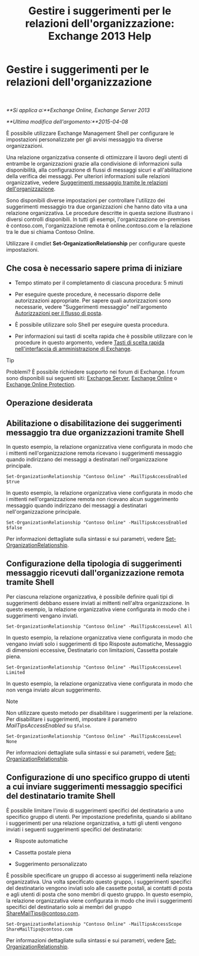 ﻿---
title: "Gestire i suggerimenti per le relazioni dell'organizzazione: Exchange 2013 Help"
TOCTitle: Gestire i suggerimenti per le relazioni dell'organizzazione
ms:assetid: 6e6b48ef-c41c-47ad-8063-66901765c2a5
ms:mtpsurl: https://technet.microsoft.com/it-it/library/JJ649324(v=EXCHG.150)
ms:contentKeyID: 50480841
ms.date: 05/22/2018
mtps_version: v=EXCHG.150
ms.translationtype: MT
---

# Gestire i suggerimenti per le relazioni dell'organizzazione

 

_**Si applica a:**Exchange Online, Exchange Server 2013_

_**Ultima modifica dell'argomento:**2015-04-08_

È possibile utilizzare Exchange Management Shell per configurare le impostazioni personalizzate per gli avvisi messaggio tra diverse organizzazioni.

Una relazione organizzativa consente di ottimizzare il lavoro degli utenti di entrambe le organizzazioni grazie alla condivisione di informazioni sulla disponibilità, alla configurazione di flussi di messaggi sicuri e all'abilitazione della verifica dei messaggi. Per ulteriori informazioni sulle relazioni organizzative, vedere [Suggerimenti messaggio tramite le relazioni dell'organizzazione](mailtips-over-organization-relationships-exchange-2013-help.md).

Sono disponibili diverse impostazioni per controllare l'utilizzo dei suggerimenti messaggio tra due organizzazioni che hanno dato vita a una relazione organizzativa. Le procedure descritte in questa sezione illustrano i diversi controlli disponibili. In tutti gli esempi, l'organizzazione on-premises è contoso.com, l'organizzazione remota è online.contoso.com e la relazione tra le due si chiama Contoso Online.

Utilizzare il cmdlet **Set-OrganizationRelationship** per configurare queste impostazioni.

## Che cosa è necessario sapere prima di iniziare

  - Tempo stimato per il completamento di ciascuna procedura: 5 minuti

  - Per eseguire queste procedure, è necessario disporre delle autorizzazioni appropriate. Per sapere quali autorizzazioni sono necessarie, vedere "Suggerimenti messaggio" nell'argomento [Autorizzazioni per il flusso di posta](mail-flow-permissions-exchange-2013-help.md).

  - È possibile utilizzare solo Shell per eseguire questa procedura.

  - Per informazioni sui tasti di scelta rapida che è possibile utilizzare con le procedure in questo argomento, vedere [Tasti di scelta rapida nell'interfaccia di amministrazione di Exchange](keyboard-shortcuts-in-the-exchange-admin-center-exchange-online-protection-help.md).


> [!TIP]
> Problemi? È possibile richiedere supporto nei forum di Exchange. I forum sono disponibili sui seguenti siti: <A href="https://go.microsoft.com/fwlink/p/?linkid=60612">Exchange Server</A>, <A href="https://go.microsoft.com/fwlink/p/?linkid=267542">Exchange Online</A> o <A href="https://go.microsoft.com/fwlink/p/?linkid=285351">Exchange Online Protection</A>.



## Operazione desiderata

## Abilitazione o disabilitazione dei suggerimenti messaggio tra due organizzazioni tramite Shell

In questo esempio, la relazione organizzativa viene configurata in modo che i mittenti nell'organizzazione remota ricevano i suggerimenti messaggio quando indirizzano dei messaggi a destinatari nell'organizzazione principale.

    Set-OrganizationRelationship "Contoso Online" -MailTipsAccessEnabled $true

In questo esempio, la relazione organizzativa viene configurata in modo che i mittenti nell'organizzazione remota non ricevano alcun suggerimento messaggio quando indirizzano dei messaggi a destinatari nell'organizzazione principale.

    Set-OrganizationRelationship "Contoso Online" -MailTipsAccessEnabled $false

Per informazioni dettagliate sulla sintassi e sui parametri, vedere [Set-OrganizationRelationship](https://technet.microsoft.com/it-it/library/ee332326\(v=exchg.150\)).

## Configurazione della tipologia di suggerimenti messaggio ricevuti dall'organizzazione remota tramite Shell

Per ciascuna relazione organizzativa, è possibile definire quali tipi di suggerimenti debbano essere inviati ai mittenti nell'altra organizzazione. In questo esempio, la relazione organizzativa viene configurata in modo che i suggerimenti vengano inviati.

    Set-OrganizationRelationship "Contoso Online" -MailTipsAccessLevel All

In questo esempio, la relazione organizzativa viene configurata in modo che vengano inviati solo i suggerimenti di tipo Risposte automatiche, Messaggio di dimensioni eccessive, Destinatario con limitazioni, Cassetta postale piena.

    Set-OrganizationRelationship "Contoso Online" -MailTipsAccessLevel Limited

In questo esempio, la relazione organizzativa viene configurata in modo che non venga inviato alcun suggerimento.


> [!NOTE]
> Non utilizzare questo metodo per disabilitare i suggerimenti per la relazione. Per disabilitare i suggerimenti, impostare il parametro <EM>MailTipsAccessEnabled</EM> su <CODE>$false</CODE>.



    Set-OrganizationRelationship "Contoso Online" -MailTipsAccessLevel None

Per informazioni dettagliate sulla sintassi e sui parametri, vedere [Set-OrganizationRelationship](https://technet.microsoft.com/it-it/library/ee332326\(v=exchg.150\)).

## Configurazione di uno specifico gruppo di utenti a cui inviare suggerimenti messaggio specifici del destinatario tramite Shell

È possibile limitare l'invio di suggerimenti specifici del destinatario a uno specifico gruppo di utenti. Per impostazione predefinita, quando si abilitano i suggerimenti per una relazione organizzativa, a tutti gli utenti vengono inviati i seguenti suggerimenti specifici del destinatario:

  - Risposte automatiche

  - Cassetta postale piena

  - Suggerimento personalizzato

È possibile specificare un gruppo di accesso ai suggerimenti nella relazione organizzativa. Una volta specificato questo gruppo, i suggerimenti specifici del destinatario vengono inviati solo alle cassette postali, ai contatti di posta e agli utenti di posta che sono membri di questo gruppo. In questo esempio, la relazione organizzativa viene configurata in modo che invii i suggerimenti specifici del destinatario solo ai membri del gruppo ShareMailTips@contoso.com.

    Set-OrganizationRelationship "Contoso Online" -MailTipsAccessScope ShareMailTips@contoso.com

Per informazioni dettagliate sulla sintassi e sui parametri, vedere [Set-OrganizationRelationship](https://technet.microsoft.com/it-it/library/ee332326\(v=exchg.150\)).

